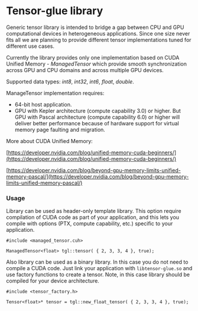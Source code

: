 # Tensor-glue library

Generic tensor library is intended to bridge a gap between CPU and GPU computational devices in heterogeneous applications. Since one size never fits all we are planning to provide different tensor implementations tuned for different use cases.

Currently the library provides only one implementation based on CUDA Unified Memory - *ManagedTensor<T>* which provide smooth synchronization across GPU and CPU domains and across multiple GPU devices.

Supported data types: *int8*, *int32*, *int6*, *float*, *double*.

ManageTensor implementation requires:
- 64-bit host application.
- GPU with Kepler architecture (compute capability 3.0) or higher. But GPU with Pascal architecture (compute capability 6.0) or higher will deliver better performance because of hardware support for virtual memory page faulting and migration.

More about CUDA Unified Memory:

[https://developer.nvidia.com/blog/unified-memory-cuda-beginners/](https://developer.nvidia.com/blog/unified-memory-cuda-beginners/)

[https://developer.nvidia.com/blog/beyond-gpu-memory-limits-unified-memory-pascal/](https://developer.nvidia.com/blog/beyond-gpu-memory-limits-unified-memory-pascal/)

### Usage

Library can be used as header-only template library. This option require compilation of CUDA code as part of your application, and this lets you compile with options (PTX, compute capability, etc.) specific to your application.

```
#include <managed_tensor.cuh>

ManagedTensor<float> tgl::tensor( { 2, 3, 3, 4 }, true);
```

Also library can be used as a binary library. In this case you do not need to compile a CUDA code. Just link your application with `libtensor-glue.so` and use factory functions to create a tensor. Note, in this case library should be compiled for your device architecture.

```
#include <tensor_factory.h>

Tensor<float>* tensor = tgl::new_float_tensor( { 2, 3, 3, 4 }, true);
```